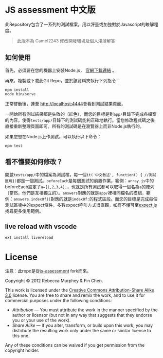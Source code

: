 # JS assessment 中文版

此Repository包含了一系列的測試檔案，用以評量或加強對於Javascript的瞭解程度。

> 此版本為 Camel2243 修改開發環境及個人淺薄解答

## 如何使用
首先，必須要在您的機器上安裝Node.js，
[官網下載連結](http://nodejs.org/#download) 。

再來，複製或下載此Git Repo，並於該資料夾執行下列指令：

    npm install
    node bin/serve

正常啓動後，連至
[http://localhost:4444](http://localhost:4444)會看到測試結果頁面。

一開始所有測試結果都是失敗的（紅色），而您的目標是到`app/`目錄下完成各檔案的內容，使得`tests/app/`目錄下的測試碼能夠正確地執行。當您修改程式碼之後直接重新整理頁面即可，所有的測試碼是在瀏覽器上而非Node.js執行的。

如果您想在Node.js上作測試，可以執行以下命令：

    npm test



## 看不懂要如何修改？

開啟`tests/app/`中的檔案為測試檔，每一個`it('中文敘述', function() { //測試區塊})`都是一個測試。`beforeEach`是每個測試的前置作業，範例：`array.js`中的beforeEach設定了`a=[1,2,3,4];`，也就是所有測試都可以取得一個名為`a`的陣列（當然，他們是互相獨立的）。`answers`對應的就是`app/`裡相同檔名的模組，範例：`answers.indexOf()`對應的就是`indexOf:`的程式區段。而您的目標是完成每個測試區塊中的expect條件，多數expect呼叫方式很直觀，如有不懂可至[expect.js](https://github.com/LearnBoost/expect.js/blob/master/README.md)找尋更多使用範例。

## live reload with vscode

    ext install livereload

# License
注意：此repo是從[js-assessment](https://github.com/rmurphey/js-assessment) fork而來。

Copyright &copy; 2012 Rebecca Murphey & Fin Chen.

This work is licensed under the [Creative Commons Attribution-Share Alike 3.0](http://creativecommons.org/licenses/by-sa/3.0/)
license. You are free to share and remix the work, and to use it for commercial
purposes under the following conditions:

- *Attribution* — You must attribute the work in the manner specified by the
  author or licensor (but not in any way that suggests that they endorse you or
  your use of the work).
- *Share Alike* — If you alter, transform, or build upon this work, you may
  distribute the resulting work only under the same or similar license to this
  one.

Any of these conditions can be waived if you get permission from the copyright
holder.
